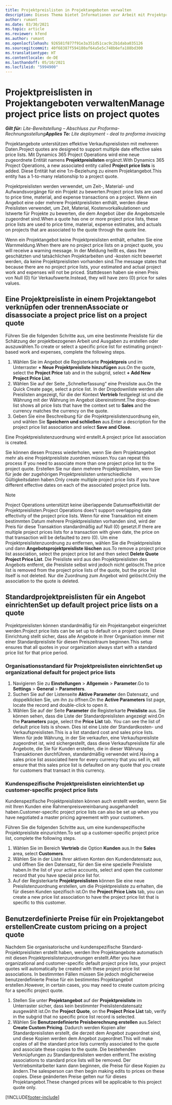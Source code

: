 ```yaml
---
title: Projektpreislisten in Projektangeboten verwalten
description: Dieses Thema bietet Informationen zur Arbeit mit Projektpreislisten in Angeboten.
author: rumant
ms.date: 03/30/2021
ms.topic: article
ms.reviewer: kfend
ms.author: rumant
ms.openlocfilehash: 926581f877f91e3a351d51cac9c2b1daba035126
ms.sourcegitcommit: 40f68387f594180af64a5e5c748b6efa188bd300
ms.translationtype: HT
ms.contentlocale: de-DE
ms.lasthandoff: 05/10/2021
ms.locfileid: "5994900"
---
```

# <a name="manage-project-price-lists-on-project-quotes"></a><span data-ttu-id="2d8c0-103">Projektpreislisten in Projektangeboten verwalten</span><span class="sxs-lookup"><span data-stu-id="2d8c0-103">Manage project price lists on project quotes</span></span> 

<span data-ttu-id="2d8c0-104">_**Gilt für:** Lite-Bereitstellung – Abschluss zur Proforma-Rechnungsstellung_</span><span class="sxs-lookup"><span data-stu-id="2d8c0-104">_**Applies To:** Lite deployment - deal to proforma invoicing_</span></span>

<span data-ttu-id="2d8c0-105">Projektangebote unterstützen effektive Verkaufspreislisten mit mehreren Daten.</span><span class="sxs-lookup"><span data-stu-id="2d8c0-105">Project quotes are designed to support multiple date effective sales price lists.</span></span> <span data-ttu-id="2d8c0-106">Mit Dynamics 365 Project Operations wird eine neue zugeordnete Entität namens **Projektpreislisten** ergänzt.</span><span class="sxs-lookup"><span data-stu-id="2d8c0-106">With Dynamics 365 Project Operations, a new associated entity called **Project price lists** is added.</span></span> <span data-ttu-id="2d8c0-107">Diese Entität hat eine 1:n-Beziehung zu einem Projektangebot.</span><span class="sxs-lookup"><span data-stu-id="2d8c0-107">This entity has a 1-to-many relationship to a project quote.</span></span>

<span data-ttu-id="2d8c0-108">Projektpreislisten werden verwendet, um Zeit-, Material- und Aufwandsvorgänge für ein Projekt zu bewerten.</span><span class="sxs-lookup"><span data-stu-id="2d8c0-108">Project price lists are used to price time, material, and expense transactions on a project.</span></span> <span data-ttu-id="2d8c0-109">Wenn ein Angebot eine oder mehrere Projektpreislisten enthält, werden diese Preislisten verwendet, um Zeit, Material, Kostenvorkalkulationen und Istwerte für Projekte zu bewerten, die dem Angebot über die Angebotszeile zugeordnet sind.</span><span class="sxs-lookup"><span data-stu-id="2d8c0-109">When a quote has one or more project price lists, these price lists are used to price time, material, expense estimates, and actuals on projects that are associated to the quote through the quote line.</span></span>

<span data-ttu-id="2d8c0-110">Wenn ein Projektangebot keine Projektpreislisten enthält, erhalten Sie eine Warnmeldung.</span><span class="sxs-lookup"><span data-stu-id="2d8c0-110">When there are no project price lists on a project quote, you will receive a warning message.</span></span> <span data-ttu-id="2d8c0-111">In der Meldung heißt es, dass Ihre geschätzten und tatsächlichen Projektarbeiten und -kosten nicht bewertet werden, da keine Projektpreislisten vorhanden sind.</span><span class="sxs-lookup"><span data-stu-id="2d8c0-111">The message states that because there are no project price lists, your estimated and actual project work and expenses will not be priced.</span></span> <span data-ttu-id="2d8c0-112">Stattdessen haben sie einen Preis von Null (0) für Verkaufswerte.</span><span class="sxs-lookup"><span data-stu-id="2d8c0-112">Instead, they will have zero (0) price for sales values.</span></span>

## <a name="associate-or-disassociate-a-project-price-list-on-a-project-quote"></a><span data-ttu-id="2d8c0-113">Eine Projektpreisliste in einem Projektangebot verknüpfen oder trennen</span><span class="sxs-lookup"><span data-stu-id="2d8c0-113">Associate or disassociate a project price list on a project quote</span></span>

<span data-ttu-id="2d8c0-114">Führen Sie die folgenden Schritte aus, um eine bestimmte Preisliste für die Schätzung der projektbezogenen Arbeit und Ausgaben zu erstellen oder auszuwählen.</span><span class="sxs-lookup"><span data-stu-id="2d8c0-114">To create or select a specific price list for estimating project-based work and expenses, complete the following steps.</span></span>

1. <span data-ttu-id="2d8c0-115">Wählen Sie im Angebot die Registerkarte **Projektpreis** und im Unterraster **+ Neue Projektpreisliste hinzufügen** aus.</span><span class="sxs-lookup"><span data-stu-id="2d8c0-115">On the quote, select the **Project Price** tab and in the subgrid, select **+ Add New Project Price List**.</span></span>
2. <span data-ttu-id="2d8c0-116">Wählen Sie auf der Seite „Schnellerfassung“ eine Preisliste aus.</span><span class="sxs-lookup"><span data-stu-id="2d8c0-116">On the Quick Create page, select a price list.</span></span> <span data-ttu-id="2d8c0-117">In der Dropdownliste werden alle Preislisten angezeigt, für die der Kontext **Vertrieb** festgelegt ist und die Währung mit der Währung im Angebot übereinstimmt.</span><span class="sxs-lookup"><span data-stu-id="2d8c0-117">The drop-down list shows all price lists that have the context set to **Sales** and the currency matches the currency on the quote.</span></span>
4. <span data-ttu-id="2d8c0-118">Geben Sie eine Beschreibung für die Projektpreislistenzuordnung ein, und wählen Sie **Speichern und schließen** aus.</span><span class="sxs-lookup"><span data-stu-id="2d8c0-118">Enter a description for the project price list association and select **Save and Close**.</span></span>

<span data-ttu-id="2d8c0-119">Eine Projektpreislistenzuordnung wird erstellt.</span><span class="sxs-lookup"><span data-stu-id="2d8c0-119">A project price list association is created.</span></span>

<span data-ttu-id="2d8c0-120">Sie können diesen Prozess wiederholen, wenn Sie dem Projektangebot mehr als eine Projektpreisliste zuordnen müssen.</span><span class="sxs-lookup"><span data-stu-id="2d8c0-120">You can repeat this process if you need to associate more than one project price list to the project quote.</span></span> <span data-ttu-id="2d8c0-121">Erstellen Sie nur dann mehrere Projektpreislisten, wenn Sie für jede der zugehörigen Projektpreislisten unterschiedliche Gültigkeitsdaten haben.</span><span class="sxs-lookup"><span data-stu-id="2d8c0-121">Only create multiple project price lists if you have different effective dates on each of the associated project price lists.</span></span>

> [!NOTE]
> <span data-ttu-id="2d8c0-122">Project Operations unterstützt keine überlappende Datumseffektivität der Projektpreislisten.</span><span class="sxs-lookup"><span data-stu-id="2d8c0-122">Project Operations does't support overlapping date effectivity of the project price lists.</span></span> <span data-ttu-id="2d8c0-123">Wenn für eine Transaktion mit einem bestimmten Datum mehrere Projektpreislisten vorhanden sind, wird der Preis für diese Transaktion standardmäßig auf Null (0) gesetzt.</span><span class="sxs-lookup"><span data-stu-id="2d8c0-123">If there are multiple project prices lists for a transaction with given date, the price on that transaction will be defaulted to zero (0).</span></span>
<span data-ttu-id="2d8c0-124">Um eine Projektpreislistenzuordnung zu entfernen, wählen Sie die Projektpreisliste und dann **Angebotsprojektpreisliste löschen** aus.</span><span class="sxs-lookup"><span data-stu-id="2d8c0-124">To remove a project price list association, select the project price list and then select **Delete Quote Project Price List**.</span></span> <span data-ttu-id="2d8c0-125">Die Preisliste wird aus den Projektpreislisten des Angebots entfernt, die Preisliste selbst wird jedoch nicht gelöscht.</span><span class="sxs-lookup"><span data-stu-id="2d8c0-125">The price list is removed from the project price lists of the quote, but the price list itself is not deleted.</span></span> <span data-ttu-id="2d8c0-126">Nur die Zuordnung zum Angebot wird gelöscht.</span><span class="sxs-lookup"><span data-stu-id="2d8c0-126">Only the association to the quote is deleted.</span></span>

## <a name="set-up-default-project-price-lists-on-a-quote"></a><span data-ttu-id="2d8c0-127">Standardprojektpreislisten für ein Angebot einrichten</span><span class="sxs-lookup"><span data-stu-id="2d8c0-127">Set up default project price lists on a quote</span></span>

<span data-ttu-id="2d8c0-128">Projektpreislisten können standardmäßig für ein Projektangebot eingerichtet werden.</span><span class="sxs-lookup"><span data-stu-id="2d8c0-128">Project price lists can be set up to default on a project quote.</span></span> <span data-ttu-id="2d8c0-129">Diese Einrichtung stellt sicher, dass alle Angebote in Ihrer Organisation immer mit einer Standardpreisliste für diesen Preiszeitraum beginnen.</span><span class="sxs-lookup"><span data-stu-id="2d8c0-129">This setup ensures that all quotes in your organization always start with a standard price list for that price period.</span></span>

### <a name="set-up-organizational-default-for-project-price-lists"></a><span data-ttu-id="2d8c0-130">Organisationsstandard für Projektpreislisten einrichten</span><span class="sxs-lookup"><span data-stu-id="2d8c0-130">Set up organizational default for project price lists</span></span>

1. <span data-ttu-id="2d8c0-131">Navigieren Sie zu **Einstellungen** > **Allgemein** > **Parameter**.</span><span class="sxs-lookup"><span data-stu-id="2d8c0-131">Go to **Settings** > **General** > **Parameters**.</span></span>
2. <span data-ttu-id="2d8c0-132">Suchen Sie auf der Listenseite **Aktive Parameter** den Datensatz, und doppelklicken Sie, um ihn zu öffnen.</span><span class="sxs-lookup"><span data-stu-id="2d8c0-132">On the **Active Parameters** list page, locate the record and double-click to open it.</span></span> 
3. <span data-ttu-id="2d8c0-133">Wählen Sie auf der Seite **Parameter** die Registerkarte **Preisliste** aus. Sie können sehen, dass die Liste der Standardpreislisten angezeigt wird.</span><span class="sxs-lookup"><span data-stu-id="2d8c0-133">On the **Parameters** page, select the **Price List** tab. You can see the list of default price lists is shown.</span></span> <span data-ttu-id="2d8c0-134">Dies ist eine Liste der Standardkosten- und Verkaufspreislisten.</span><span class="sxs-lookup"><span data-stu-id="2d8c0-134">This is a list standard cost and sales price lists.</span></span> <span data-ttu-id="2d8c0-135">Wenn für jede Währung, in der Sie verkaufen, eine Verkaufspreisliste zugeordnet ist, wird sichergestellt, dass diese Verkaufspreisliste für alle Angebote, die Sie für Kunden erstellen, die in dieser Währung Transaktionen durchführen, standardmäßig verwendet wird.</span><span class="sxs-lookup"><span data-stu-id="2d8c0-135">Having a sales price list associated here for every currency that you sell in, will ensure that this sales price list is defaulted on any quote that you create for customers that transact in this currency.</span></span>

### <a name="set-up-customer-specific-project-price-lists"></a><span data-ttu-id="2d8c0-136">Kundenspezifische Projektpreislisten einrichten</span><span class="sxs-lookup"><span data-stu-id="2d8c0-136">Set up customer-specific project price lists</span></span>

<span data-ttu-id="2d8c0-137">Kundenspezifische Projektpreislisten können auch erstellt werden, wenn Sie mit Ihren Kunden eine Rahmenpreisvereinbarung ausgehandelt haben.</span><span class="sxs-lookup"><span data-stu-id="2d8c0-137">Customer-specific project price lists can also be set up when you have negotiated a master pricing agreement with your customers.</span></span>

<span data-ttu-id="2d8c0-138">Führen Sie die folgenden Schritte aus, um eine kundenspezifische Projektpreisliste einzurichten.</span><span class="sxs-lookup"><span data-stu-id="2d8c0-138">To set up a customer-specific project price list, complete the following steps.</span></span>

1. <span data-ttu-id="2d8c0-139">Wählen Sie im Bereich **Vertrieb** die Option **Kunden** aus.</span><span class="sxs-lookup"><span data-stu-id="2d8c0-139">In the **Sales** area, select **Customers**.</span></span>
2. <span data-ttu-id="2d8c0-140">Wählen Sie in der Liste Ihrer aktiven Konten den Kundendatensatz aus, und öffnen Sie den Datensatz, für den Sie eine spezielle Preisliste haben.</span><span class="sxs-lookup"><span data-stu-id="2d8c0-140">In the list of your active accounts, select and open the customer record that you have special price list for.</span></span>
3. <span data-ttu-id="2d8c0-141">Auf der Registerkarte **Projektpreislisten** können Sie eine neue Preislistenzuordnung erstellen, um die Projektpreisliste zu erhalten, die für diesen Kunden spezifisch ist.</span><span class="sxs-lookup"><span data-stu-id="2d8c0-141">On the **Project Price Lists** tab, you can create a new price list association to have the project price list that is specific to this customer.</span></span>

## <a name="create-custom-pricing-on-a-project-quote"></a><span data-ttu-id="2d8c0-142">Benutzerdefinierte Preise für ein Projektangebot erstellen</span><span class="sxs-lookup"><span data-stu-id="2d8c0-142">Create custom pricing on a project quote</span></span>

<span data-ttu-id="2d8c0-143">Nachdem Sie organisatorische und kundenspezifische Standard-Projektpreislisten erstellt haben, werden Ihre Projektangebote automatisch mit diesen Projektpreislistenzuordnungen erstellt.</span><span class="sxs-lookup"><span data-stu-id="2d8c0-143">After you have organizational and customer-specific default project price lists, your project quotes will automatically be created with these project price list associations.</span></span> <span data-ttu-id="2d8c0-144">In bestimmten Fällen müssen Sie jedoch möglicherweise benutzerdefinierte Preise für ein bestimmtes Projektangebot erstellen.</span><span class="sxs-lookup"><span data-stu-id="2d8c0-144">However, in certain cases, you may need to create custom pricing for a specific project quote.</span></span> 

1. <span data-ttu-id="2d8c0-145">Stellen Sie unter **Projektangebot** auf der **Projektpreisliste** im Unterraster sicher, dass kein bestimmter Preislistendatensatz ausgewählt ist.</span><span class="sxs-lookup"><span data-stu-id="2d8c0-145">On the **Project Quote**, on the **Project Price List** tab, verify in the subgrid that no specific price list record is selected.</span></span>
2. <span data-ttu-id="2d8c0-146">Wählen Sie **Benutzerdefinierte Preisberechnung erstellen** aus.</span><span class="sxs-lookup"><span data-stu-id="2d8c0-146">Select **Create Custom Pricing**.</span></span> <span data-ttu-id="2d8c0-147">Dadurch werden Kopien aller Standardpreislisten erstellt, die derzeit dem Angebot zugeordnet sind, und diese Kopien werden dem Angebot zugeordnet.</span><span class="sxs-lookup"><span data-stu-id="2d8c0-147">This will make copies of all the standard price lists currently associated to the quote and associate these copies to the quote.</span></span> <span data-ttu-id="2d8c0-148">Die bestehenden Verknüpfungen zu Standardpreislisten werden entfernt.</span><span class="sxs-lookup"><span data-stu-id="2d8c0-148">The existing associations to standard price lists will be removed.</span></span> <span data-ttu-id="2d8c0-149">Der Vertriebsmitarbeiter kann dann beginnen, die Preise für diese Kopien zu ändern.</span><span class="sxs-lookup"><span data-stu-id="2d8c0-149">The salesperson can then begin making edits to prices on these copies.</span></span> <span data-ttu-id="2d8c0-150">Diese geänderten Preise gelten nur für dieses Projektangebot.</span><span class="sxs-lookup"><span data-stu-id="2d8c0-150">These changed prices will be applicable to this project quote only.</span></span>


[!INCLUDE[footer-include](../../includes/footer-banner.md)]
